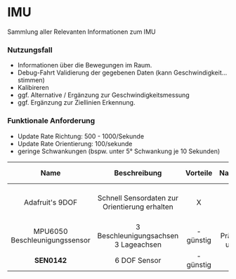 # IMU
Sammlung aller Relevanten Informationen zum IMU

### Nutzungsfall
- Informationen über die Bewegungen im Raum.
- Debug-Fahrt Validierung der gegebenen Daten (kann Geschwindigkeit... stimmen)
- Kalibireren
- ggf. Alternative / Ergänzung zur Geschwindigkeitsmessung
- ggf. Ergänzung zur Ziellinien Erkennung.

### Funktionale Anforderung
- Update Rate Richtung: 500 - 1000/Sekunde
- Update Rate Orientierung: 100/sekunde 
- geringe Schwankungen (bspw. unter 5° Schwankung je 10 Sekunden) 

| Name | Beschreibung | Vorteile | Nachteile | Technische Details | Kosten | Link | weitere Infos |
| :--: | :----------: | :------: | :-------: | :----------------: | :----: | :--: | :-----------: |
| Adafruit's 9DOF | Schnell Sensordaten zur Orientierung erhalten | X | X | - I2C Anbindung (0x28 / 0x29) | 34,95$ | [adafruit](https://www.adafruit.com/product/2472) | [Arduino Tutorial](https://learn.adafruit.com/adafruit-9-dof-imu-breakout/introduction) |
| MPU6050 Beschleunigungssensor | 3 Beschleunigungsachsen <br> 3 Lageachsen | - günstig | - Präzision unklar | - I2C Anbindung <br> - 6 Achsen | 4,99€ | [Conrad](https://www.conrad.de/de/p/joy-it-mpu6050-beschleunigungssensor-1-st-passend-fuer-entwicklungskits-bbc-micro-bit-arduino-raspberry-pi-rock-pi-2136256.html) | X |
| **SEN0142** | 6 DOF Sensor | - günstig | X | [Datenblatt](https://invensense.tdk.com/wp-content/uploads/2015/02/MPU-6000-Datasheet1.pdf) | 9,21€ | [Mouser](https://www.mouser.de/ProductDetail/DFRobot/SEN0142?qs=Zcin8yvlhnO0Rr0B1JJGiw%3D%3D) | X | 
